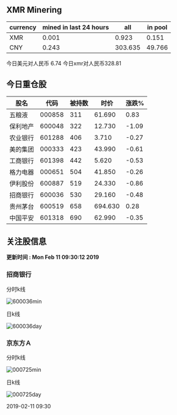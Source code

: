 ## XMR Minering

|currency|mined in last 24 hours|all|in pool|
|---|---|---|---|
|XMR|0.001|0.923|0.151|
|CNY|0.243|303.635|49.766|

今日美元对人民币 6.74	今日xmr对人民币328.81


## 今日重仓股 

|股名|代码|被持数|时价|涨跌%|
|---|---|---|---|---|
|五粮液|000858|311|61.690|0.83|
|保利地产|600048|322|12.730|-1.09|
|农业银行|601288|406|3.710|-0.27|
|美的集团|000333|423|43.990|-0.61|
|工商银行|601398|442|5.620|-0.53|
|格力电器|000651|504|41.850|-0.26|
|伊利股份|600887|519|24.330|-0.86|
|招商银行|600036|530|29.160|-0.48|
|贵州茅台|600519|658|694.630|0.28|
|中国平安|601318|690|62.990|-0.35|

## 关注股信息
**更新时间 : Mon Feb 11 09:30:12 2019**
### 招商银行 
分时k线

![600036min](http://image.sinajs.cn/newchart/min/n/sh600036.gif)

日k线

![600036day](http://image.sinajs.cn/newchart/daily/n/sh600036.gif)

### 京东方Ａ 
分时k线

![000725min](http://image.sinajs.cn/newchart/min/n/sz000725.gif)

日k线

![000725day](http://image.sinajs.cn/newchart/daily/n/sz000725.gif)

2019-02-11 09:30